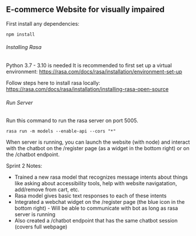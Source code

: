## E-commerce Website for visually impaired

First install any dependencies:
```
npm install
```

###### Installing Rasa
Python 3.7 - 3.10 is needed
It is recommended to first set up a virtual environment: https://rasa.com/docs/rasa/installation/environment-set-up

Follow steps here to install rasa locally: https://rasa.com/docs/rasa/installation/installing-rasa-open-source

###### Run Server
Run this command to run the rasa server on port 5005.
```
rasa run -m models --enable-api --cors "*"
```

When server is running, you can launch the website (with node) and interact with the chatbot on the /register page (as a widget in the bottom right) or on the /chatbot endpoint.


Sprint 2 Notes:
- Trained a new rasa model that recognizes message intents about things like asking about accessibility tools, help with website navigatation, add/remove from cart, etc.
- Rasa model gives basic text responses to each of these intents
- Integrated a webchat widget on the /register page (the blue icon in the bottom right) - Will be able to communicate with bot as long as rasa server is running
- Also created a /chatbot endpoint that has the same chatbot session (covers full webpage)
